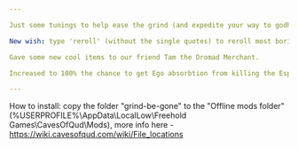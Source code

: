 ```yaml
---

Just some tunings to help ease the grind (and expedite your way to godhood).

New wish: type 'reroll' (without the single quotes) to reroll most boring stuff like brain brine and eater's nectar result.

Gave some new cool items to our friend Tam the Dromad Merchant.

Increased to 100% the chance to get Ego absorbtion from killing the Esper hunters.

---
```


How to install: copy the folder "grind-be-gone" to the "Offline mods folder" (%USERPROFILE%\AppData\LocalLow\Freehold Games\CavesOfQud\Mods), more info here - https://wiki.cavesofqud.com/wiki/File_locations
